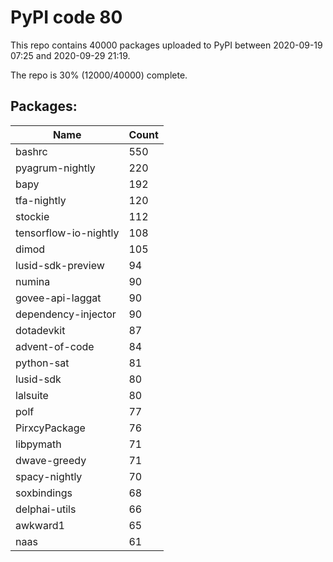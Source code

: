 # PyPI code 80

This repo contains 40000 packages uploaded to PyPI between 
2020-09-19 07:25 and 2020-09-29 21:19.

The repo is 30% (12000/40000) complete.

## Packages:

| Name  | Count |
| ----- | ----- |
| bashrc | 550 |
| pyagrum-nightly | 220 |
| bapy | 192 |
| tfa-nightly | 120 |
| stockie | 112 |
| tensorflow-io-nightly | 108 |
| dimod | 105 |
| lusid-sdk-preview | 94 |
| numina | 90 |
| govee-api-laggat | 90 |
| dependency-injector | 90 |
| dotadevkit | 87 |
| advent-of-code | 84 |
| python-sat | 81 |
| lusid-sdk | 80 |
| lalsuite | 80 |
| polf | 77 |
| PirxcyPackage | 76 |
| libpymath | 71 |
| dwave-greedy | 71 |
| spacy-nightly | 70 |
| soxbindings | 68 |
| delphai-utils | 66 |
| awkward1 | 65 |
| naas | 61 |



